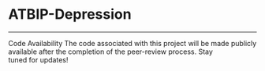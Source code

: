 # ATBIP-Depression

------------------
Code Availability
The code associated with this project will be made publicly available after the completion of the peer-review process. Stay tuned for updates!
